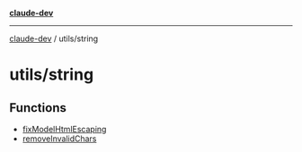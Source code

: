 [**claude-dev**](../../README.md)

***

[claude-dev](../../README.md) / utils/string

# utils/string

## Functions

- [fixModelHtmlEscaping](functions/fixModelHtmlEscaping.md)
- [removeInvalidChars](functions/removeInvalidChars.md)
